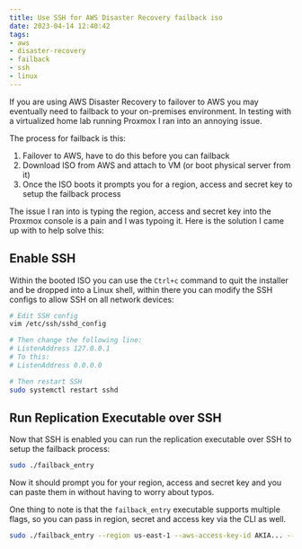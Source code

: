 ```yaml
---
title: Use SSH for AWS Disaster Recovery failback iso
date: 2023-04-14 12:40:42
tags:
- aws
- disaster-recovery
- failback
- ssh
- linux
---
```


If you are using AWS Disaster Recovery to failover to AWS you may eventually need to failback to your on-premises environment. In testing with a virtualized home lab running Proxmox I ran into an annoying issue.

The process for failback is this:

1. Failover to AWS, have to do this before you can failback
1. Download ISO from AWS and attach to VM (or boot physical server from it)
1. Once the ISO boots it prompts you for a region, access and secret key to setup the failback process

The issue I ran into is typing the region, access and secret key into the Proxmox console is a pain and I was typoing it. Here is the solution I came up with to help solve this:

## Enable SSH

Within the booted ISO you can use the `Ctrl+c` command to quit the installer and be dropped into a Linux shell, within there you can modify the SSH configs to allow SSH on all network devices:

```bash
# Edit SSH config
vim /etc/ssh/sshd_config

# Then change the following line:
# ListenAddress 127.0.0.1
# To this:
# ListenAddress 0.0.0.0

# Then restart SSH
sudo systemctl restart sshd
```

## Run Replication Executable over SSH

Now that SSH is enabled you can run the replication executable over SSH to setup the failback process:

```bash
sudo ./failback_entry
```

Now it should prompt you for your region, access and secret key and you can paste them in without having to worry about typos.

One thing to note is that the `failback_entry` executable supports multiple flags, so you can pass in region, secret and access key via the CLI as well.

```bash
sudo ./failback_entry --region us-east-1 --aws-access-key-id AKIA... --aws-secret-access-key ${SECRET_KEY}
```
